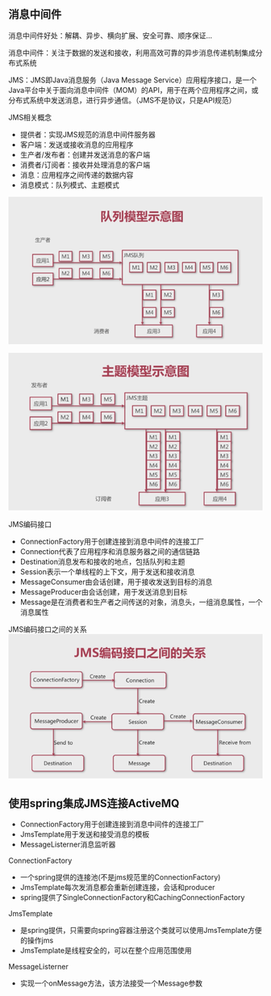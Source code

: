 ## 消息中间件
  
消息中间件好处：解耦、异步、横向扩展、安全可靠、顺序保证...  
  
消息中间件：关注于数据的发送和接收，利用高效可靠的异步消息传递机制集成分布式系统  

JMS：JMS即Java消息服务（Java Message Service）应用程序接口，是一个Java平台中关于面向消息中间件（MOM）的API，用于在两个应用程序之间，或分布式系统中发送消息，进行异步通信。（JMS不是协议，只是API规范）  
  
JMS相关概念

* 提供者：实现JMS规范的消息中间件服务器
* 客户端：发送或接收消息的应用程序
* 生产者/发布者：创建并发送消息的客户端
* 消费者/订阅者：接收并处理消息的客户端
* 消息：应用程序之间传递的数据内容
* 消息模式：队列模式、主题模式

 
![Alt text](/image/jms0.png "队列模式")    
 
![Alt text](/image/jms1.png "主题模式")  
  
  
JMS编码接口  

* ConnectionFactory用于创建连接到消息中间件的连接工厂
* Connection代表了应用程序和消息服务器之间的通信链路
* Destination消息发布和接收的地点，包括队列和主题
* Session表示一个单线程的上下文，用于发送和接收消息
* MessageConsumer由会话创建，用于接收发送到目标的消息
* MessageProducer由会话创建，用于发送消息到目标
* Message是在消费者和生产者之间传送的对象，消息头，一组消息属性，一个消息属性
  
JMS编码接口之间的关系  
![Alt text](/image/jms2.png "JMS") 

## 使用spring集成JMS连接ActiveMQ  
  
* ConnectionFactory用于创建连接到消息中间件的连接工厂
* JmsTemplate用于发送和接受消息的模板
* MessageListerner消息监听器  

ConnectionFactory  

* 一个spring提供的连接池(不是jms规范里的ConnectionFactory)
* JmsTemplate每次发消息都会重新创建连接，会话和producer
* spring提供了SingleConnectionFactory和CachingConnectionFactory

JmsTemplate  

* 是spring提供，只需要向spring容器注册这个类就可以使用JmsTemplate方便的操作jms
* JmsTemplate是线程安全的，可以在整个应用范围使用

MessageListerner  

* 实现一个onMessage方法，该方法接受一个Message参数


